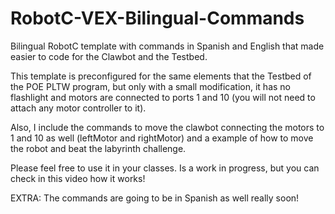 # RobotC-VEX-Bilingual-Commands
Bilingual RobotC template with commands in Spanish and English that made easier to code for the Clawbot and the Testbed. 

This template is preconfigured for the same elements that the Testbed of the POE PLTW program, but only with a small modification, it has no flashlight and motors are connected to ports 1 and 10 (you will not need to attach any motor controller to it).

Also, I include the commands to move the clawbot connecting the motors to 1 and 10 as well (leftMotor and rightMotor) and a example of how to move the robot and beat the labyrinth challenge.

Please feel free to use it in your classes. Is a work in progress, but you can check in this video how it works!

EXTRA: The commands are going to be in Spanish as well really soon!

